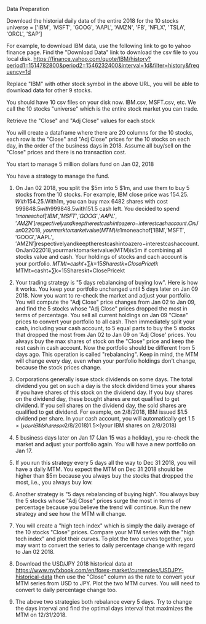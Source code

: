 Data Preparation

Download the historial daily data of the entire 2018 for the 10 stocks
universe = ['IBM', 'MSFT', 'GOOG', 'AAPL', 'AMZN', 'FB', 'NFLX', 'TSLA', 'ORCL', 'SAP']

For example, to download IBM data, use the following link to go to yahoo finance page. Find the "Download Data" link to download the csv file to you local disk. https://finance.yahoo.com/quote/IBM/history?period1=1514782800&period2=1546232400&interval=1d&filter=history&frequency=1d

Replace "IBM" with other stock symbol in the above URL, you will be able to download data for other 9 stocks.

You should have 10 csv files on your disk now. IBM.csv, MSFT.csv, etc. We call the 10 stocks "universe" which is the entire stock market you can trade.
 
Retrieve the "Close" and "Adj Close" values for each stock

You will create a dataframe where there are 20 columns for the 10 stocks, each row is the "Close" and "Adj Close" prices for the 10 stocks on each day, in the order of the business days in 2018. Assume all buy/sell on the "Close" prices and there is no transaction cost.

You start to manage 5 million dollars fund on Jan 02, 2018

You have a strategy to manage the fund.

1.	On Jan 02 2018, you split the $5m into 5 $1m, and use them to buy 5 stocks from the 10 stocks. For example, IBM close price was 154.25.
𝑊𝑖𝑡ℎ154.25.With1m, you can buy max 6482 shares with cost 999848.5𝑤𝑖𝑡ℎ999848.5with151.5‬ cash left. 
You decided to spend 1𝑚𝑜𝑛𝑒𝑎𝑐ℎ𝑜𝑓[′𝐼𝐵𝑀′,′𝑀𝑆𝐹𝑇′,′𝐺𝑂𝑂𝐺′,′𝐴𝐴𝑃𝐿′,′𝐴𝑀𝑍𝑁′]𝑟𝑒𝑠𝑝𝑒𝑐𝑡𝑖𝑣𝑒𝑙𝑦𝑎𝑛𝑑𝑘𝑒𝑒𝑝𝑡ℎ𝑒𝑟𝑒𝑠𝑡𝑐𝑎𝑠ℎ𝑖𝑛𝑡𝑜𝑎𝑧𝑒𝑟𝑜−𝑖𝑛𝑡𝑒𝑟𝑒𝑠𝑡𝑐𝑎𝑠ℎ𝑎𝑐𝑐𝑜𝑢𝑛𝑡.𝑂𝑛𝐽𝑎𝑛022018,
𝑦𝑜𝑢𝑟𝑚𝑎𝑟𝑘𝑡𝑜𝑚𝑎𝑟𝑘𝑒𝑡𝑣𝑎𝑙𝑢𝑒(𝑀𝑇𝑀)𝑖𝑠1moneachof[′IBM′,′MSFT′,′GOOG′,′AAPL′,′AMZN′]respectivelyandkeeptherestcashintoazero−interestcashaccount.
OnJan022018,yourmarktomarketvalue(MTM)is5m if combining all stocks value and cash. Your holdings of stocks and cach account is your portfolio.
 𝑀𝑇𝑀𝑡=𝑐𝑎𝑠ℎ𝑡+∑𝑘=15𝑆ℎ𝑎𝑟𝑒𝑠𝑡𝑘×𝐶𝑙𝑜𝑠𝑒𝑃𝑟𝑖𝑐𝑒𝑡𝑘  MTMt=casht+∑k=15Shareskt×ClosePricekt 

2.	Your trading strategy is "5 days rebalancing of buying low". Here is how it works.
 You keep your portfolio unchanged until 5 days later on Jan 09 2018. Now you want to re-check the market and adjust your portfolio. 
You will compute the "Adj Close" price changes from Jan 02 to Jan 09, and find the 5 stocks whose "Adj Close" prices dropped the most in terms of percentage. 
You sell all current holdings on Jan 09 "Close" prices to convert your portfolio to all cash. 
Then immediately split your cash, including your cash account, to 5 equal parts to buy the 5 stocks that dropped the most from Jan 02 to Jan 09 on 'Adj Close' prices. 
You always buy the max shares of stock on the "Close" price and keep the rest cash in cash account. Now the portfolio should be different from 5 days ago. 
This operation is called "rebalancing".
Keep in mind, the MTM will change every day, even when your portfolio holdings don't change, because the stock prices change.

3.	Corporations generally issue stock dividends on some days. 
The total dividend you get on such a day is the stock dividend times your shares if you have shares of this stock on the dividend day. 
If you buy shares on the dividend day, these bought shares are not qualified to get dividend. 
If you sell shares on the dividend day, the sold shares are qualified to get dividend. For example, on 2/8/2018, IBM issued $1.5 dividend per share. 
In your cash account, you will automatically get
$1.5×(𝑦𝑜𝑢𝑟 𝐼𝐵𝑀 𝑠ℎ𝑎𝑟𝑒𝑠 𝑜𝑛 2/8/2018)$1.5×(your IBM shares on 2/8/2018)

4.	5 business days later on Jan 17 (Jan 15 was a holiday), you re-check the market and adjust your portfolio again. You will have a new portfolio on Jan 17.

5.	If you run this strategy every 5 days all the way to Dec 31 2018, you will have a daily MTM. 
	You expect the MTM on Dec 31 2018 should be higher than $5m because you always buy the stocks that dropped the most, i.e., you always buy low.

6.	Another strategy is "5 days rebalancing of buying high". 
	You always buy the 5 stocks whose "Adj Close" prices surge the most in terms of percentage because you believe the trend will continue.
	Run the new strategy and see how the MTM will change.

7.	You will create a "high tech index" which is simply the daily average of the 10 stocks "Close" prices. 
	Compare your MTM series with the "high tech index" and plot their curves. 
	To plot the two curves together, you may want to convert the series to daily percentage change with regard to Jan 02 2018.

8.	Download the USD/JPY 2018 historical data at https://www.myfxbook.com/en/forex-market/currencies/USDJPY-historical-data 
	then use the "Close" column as the rate to convert your MTM series from USD to JPY. Plot the two MTM curves. You will need to convert to daily percentage change too.

9.	The above two strategies both rebalance every 5 days. Try to change the days interval and find the optimal days interval that maximizes the MTM on 12/31/2018.

